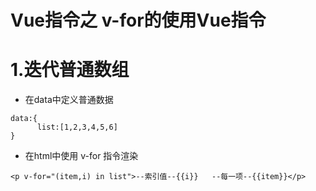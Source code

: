 # Vue指令之 v-for的使用Vue指令

# 1.迭代普通数组

* 在data中定义普通数据

```
data:{
      list:[1,2,3,4,5,6]
}
```

* 在html中使用 v-for 指令渲染

```
<p v-for="(item,i) in list">--索引值--{{i}}   --每一项--{{item}}</p>
```



